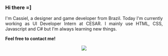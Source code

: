 ### Hi there =]
<p align="justify">
I'm Cassiel, a designer and game developer from Brazil. Today I'm currently working as UI Developer Intern at CESAR. I mainly use HTML, CSS, Javascript and C# but I'm always learning new things.
</p>

<p>
  <strong> Feel free to contact me! </strong>
</p>

<p align="center">
  <a href="https://www.linkedin.com/cassielk/" alt="Linkedin">
  <img src="https://img.shields.io/badge/-Linkedin-0e76a8?style=for-the-badge&logo=Linkedin&logoColor=white&link=https://www.linkedin.com/"/>
  </a>
</p> 
